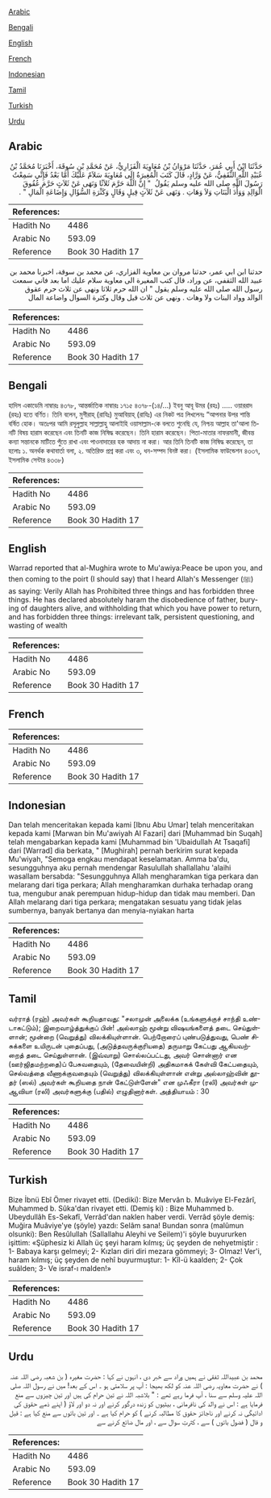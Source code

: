 [Arabic](#arabic)

[Bengali](#bengali)

[English](#english)

[French](#french)

[Indonesian](#indonesian)

[Tamil](#tamil)

[Turkish](#turkish)

[Urdu](#urdu)

## Arabic


<div dir="rtl" lang="ar" style={{fontSize:'larger',backgroundColor:'#f8f9fa',padding:20}}>
حَدَّثَنَا ابْنُ أَبِي عُمَرَ، حَدَّثَنَا مَرْوَانُ بْنُ مُعَاوِيَةَ الْفَزَارِيُّ، عَنْ مُحَمَّدِ بْنِ سُوقَةَ، أَخْبَرَنَا مُحَمَّدُ بْنُ عُبَيْدِ اللَّهِ الثَّقَفِيُّ، عَنْ وَرَّادٍ، قَالَ كَتَبَ الْمُغِيرَةُ إِلَى مُعَاوِيَةَ سَلاَمٌ عَلَيْكَ أَمَّا بَعْدُ فَإِنِّي سَمِعْتُ رَسُولَ اللَّهِ صلى الله عليه وسلم يَقُولُ ‏ "‏ إِنَّ اللَّهَ حَرَّمَ ثَلاَثًا وَنَهَى عَنْ ثَلاَثٍ حَرَّمَ عُقُوقَ الْوَالِدِ وَوَأْدَ الْبَنَاتِ وَلاَ وَهَاتِ ‏.‏ وَنَهَى عَنْ ثَلاَثٍ قِيلٍ وَقَالٍ وَكَثْرَةِ السُّؤَالِ وَإِضَاعَةِ الْمَالِ ‏"‏ ‏.‏
</div>
<div style={{backgroundColor:'#f8f9fa',padding:20, marginBottom: 10}}><table> <thead> <tr> <th>References:</th> <th></th> </tr> </thead> <tbody><tr><td>Hadith No</td><td>4486</td></tr><tr><td>Arabic No</td><td>593.09</td></tr><tr><td>Reference</td><td>Book 30 Hadith 17</td></tr></tbody></table></div>


<div dir="rtl" lang="ar" style={{fontSize:'larger',backgroundColor:'#f8f9fa',padding:20}}>
حدثنا ابن ابي عمر، حدثنا مروان بن معاوية الفزاري، عن محمد بن سوقة، اخبرنا محمد بن عبيد الله الثقفي، عن وراد، قال كتب المغيرة الى معاوية سلام عليك اما بعد فاني سمعت رسول الله صلى الله عليه وسلم يقول " ان الله حرم ثلاثا ونهى عن ثلاث حرم عقوق الوالد وواد البنات ولا وهات . ونهى عن ثلاث قيل وقال وكثرة السوال واضاعة المال
</div>
<div style={{backgroundColor:'#f8f9fa',padding:20, marginBottom: 10}}><table> <thead> <tr> <th>References:</th> <th></th> </tr> </thead> <tbody><tr><td>Hadith No</td><td>4486</td></tr><tr><td>Arabic No</td><td>593.09</td></tr><tr><td>Reference</td><td>Book 30 Hadith 17</td></tr></tbody></table></div>

## Bengali


<div dir="ltr" lang="bn" style={{fontSize:'larger',backgroundColor:'#f8f9fa',padding:20}}>
হাদিস একাডেমি নাম্বারঃ ৪৩৭৮, আন্তর্জাতিক নাম্বারঃ ১৭১৫ ৪৩৭৮-(১৪/...) ইবনু আবূ উমর (রহঃ) ..... ওয়াররাদ (রহঃ) হতে বর্ণিত। তিনি বলেন, মুগীরাহ্ (রাযিঃ) মুআবিয়াহ্ (রাযিঃ) এর নিকট পত্র লিখলেনঃ “আপনার উপর শান্তি বর্ষিত হোক। অতঃপর আমি রসূলুল্লাহ সাল্লাল্লাহু আলাইহি ওয়াসাল্লাম-কে বলতে শুনেছি যে, নিশ্চয় আল্লাহ তা'আলা তিনটি বিষয় হারাম করেছেন এবং তিনটি কাজ নিষিদ্ধ করেছেন। তিনি হারাম করেছেন। পিতা-মাতার নাফরমানী, জীবন্ত কন্যা সন্তানকে মাটিতে পুঁতে রাখা এবং পাওনাদারের হক আদায় না করা। আর তিনি তিনটি কাজ নিষিদ্ধ করেছেন, তা হলোঃ ১. অনর্থক কথাবার্তা বলা, ২. অতিরিক্ত প্রশ্ন করা এবং ৩, ধন-সম্পদ বিনষ্ট করা। (ইসলামিক ফাউন্ডেশন ৪৩৩৭, ইসলামিক সেন্টার ৪৩৩৮)
</div>
<div style={{backgroundColor:'#f8f9fa',padding:20, marginBottom: 10}}><table> <thead> <tr> <th>References:</th> <th></th> </tr> </thead> <tbody><tr><td>Hadith No</td><td>4486</td></tr><tr><td>Arabic No</td><td>593.09</td></tr><tr><td>Reference</td><td>Book 30 Hadith 17</td></tr></tbody></table></div>

## English


<div dir="ltr" lang="en" style={{fontSize:'larger',backgroundColor:'#f8f9fa',padding:20}}>
Warrad reported that al-Mughira wrote to Mu'awiya:Peace be upon you, and then coming to the poirt (I should say) that I heard Allah's Messenger (ﷺ) as saying: Verily Allah has Prohibited three things and has forbidden three things. He has declared absolutely haram the disobedience of father, burying of daughters alive, and withholding that which you have power to return, and has forbidden three things: irrelevant talk, persistent questioning, and wasting of wealth
</div>
<div style={{backgroundColor:'#f8f9fa',padding:20, marginBottom: 10}}><table> <thead> <tr> <th>References:</th> <th></th> </tr> </thead> <tbody><tr><td>Hadith No</td><td>4486</td></tr><tr><td>Arabic No</td><td>593.09</td></tr><tr><td>Reference</td><td>Book 30 Hadith 17</td></tr></tbody></table></div>

## French


<div dir="ltr" lang="fr" style={{fontSize:'larger',backgroundColor:'#f8f9fa',padding:20}}>

</div>
<div style={{backgroundColor:'#f8f9fa',padding:20, marginBottom: 10}}><table> <thead> <tr> <th>References:</th> <th></th> </tr> </thead> <tbody><tr><td>Hadith No</td><td>4486</td></tr><tr><td>Arabic No</td><td>593.09</td></tr><tr><td>Reference</td><td>Book 30 Hadith 17</td></tr></tbody></table></div>

## Indonesian


<div dir="ltr" lang="id" style={{fontSize:'larger',backgroundColor:'#f8f9fa',padding:20}}>
Dan telah menceritakan kepada kami [Ibnu Abu Umar] telah menceritakan kepada kami [Marwan bin Mu'awiyah Al Fazari] dari [Muhammad bin Suqah] telah mengabarkan kepada kami [Muhammad bin 'Ubaidullah At Tsaqafi] dari [Warrad] dia berkata, " [Mughirah] pernah berkirim surat kepada Mu'wiyah, "Semoga engkau mendapat keselamatan. Amma ba'du, sesungguhnya aku pernah mendengar Rasulullah shallallahu 'alaihi wasallam bersabda: "Sesungguhnya Allah mengharamkan tiga perkara dan melarang dari tiga perkara; Allah mengharamkan durhaka terhadap orang tua, mengubur anak perempuan hidup-hidup dan tidak mau memberi. Dan Allah melarang dari tiga perkara; mengatakan sesuatu yang tidak jelas sumbernya, banyak bertanya dan menyia-nyiakan harta
</div>
<div style={{backgroundColor:'#f8f9fa',padding:20, marginBottom: 10}}><table> <thead> <tr> <th>References:</th> <th></th> </tr> </thead> <tbody><tr><td>Hadith No</td><td>4486</td></tr><tr><td>Arabic No</td><td>593.09</td></tr><tr><td>Reference</td><td>Book 30 Hadith 17</td></tr></tbody></table></div>

## Tamil


<div dir="ltr" lang="ta" style={{fontSize:'larger',backgroundColor:'#f8f9fa',padding:20}}>
வர்ராத் (ரஹ்) அவர்கள் கூறியதாவது: "சலாமுன் அலைக்க (உங்களுக்குச் சாந்தி உண்டாகட்டும்); இறைவாழ்த்துக்குப் பின்! அல்லாஹ் மூன்று விஷயங்களைத் தடை செய்துள்ளான்; மூன்றை (வெறுத்து) விலக்கியுள்ளான். பெற்றோரைப் புண்படுத்துவது, பெண் சிசுக்களை உயிருடன் புதைப்பது, (அடுத்தவருக்குரியதை) தருமாறு கேட்பது ஆகியவற்றைத் தடை செய்துள்ளான். (இவ்வாறு) சொல்லப்பட்டது, அவர் சொன்னார் என (ஊர்ஜிதமற்றதை)ப் பேசுவதையும், (தேவையின்றி) அதிகமாகக் கேள்வி கேட்பதையும், செல்வத்தை வீணாக்குவதையும் (வெறுத்து) விலக்கியுள்ளான் என்று அல்லாஹ்வின் தூதர் (ஸல்) அவர்கள் கூறியதை நான் கேட்டுள்ளேன்" என முஃகீரா (ரலி) அவர்கள் முஆவியா (ரலி) அவர்களுக்கு (பதில்) எழுதினார்கள். அத்தியாயம் : 30
</div>
<div style={{backgroundColor:'#f8f9fa',padding:20, marginBottom: 10}}><table> <thead> <tr> <th>References:</th> <th></th> </tr> </thead> <tbody><tr><td>Hadith No</td><td>4486</td></tr><tr><td>Arabic No</td><td>593.09</td></tr><tr><td>Reference</td><td>Book 30 Hadith 17</td></tr></tbody></table></div>

## Turkish


<div dir="ltr" lang="tr" style={{fontSize:'larger',backgroundColor:'#f8f9fa',padding:20}}>
Bize İbnü Ebî Ömer rivayet etti. (Dediki): Bize Mervân b. Muâviye El-Fezârî, Muhammed b. Sûka'dan rivayet etti. (Demiş ki) : Bize Muhammed b. Ubeydullâh Es-Sekafî, Verrâd'dan naklen haber verdi. Verrâd şöyle demiş: Muğira Muâviye'ye (şöyle) yazdı: Selâm sana! Bundan sonra (malûmun olsunki): Ben Resûlullah (Sallallahu Aleyhi ve Seilem)'i şöyle buyururken işittim: «Şüphesiz ki Allah üç şeyi haram kılmış; üç şeyden de nehyetmiştir : 1- Babaya karşı gelmeyi; 2- Kızları diri diri mezara gömmeyi; 3- Olmaz! Ver'i, haram kılmış; üç şeyden de nehî buyurmuştur: 1- Kîl-ü kaalden; 2- Çok suâlden; 3- Ve israf-ı maIden!»
</div>
<div style={{backgroundColor:'#f8f9fa',padding:20, marginBottom: 10}}><table> <thead> <tr> <th>References:</th> <th></th> </tr> </thead> <tbody><tr><td>Hadith No</td><td>4486</td></tr><tr><td>Arabic No</td><td>593.09</td></tr><tr><td>Reference</td><td>Book 30 Hadith 17</td></tr></tbody></table></div>

## Urdu


<div dir="rtl" lang="ur" style={{fontSize:'larger',backgroundColor:'#f8f9fa',padding:20}}>
محمد بن عبیداللہ ثفقی نے ہمیں وراد سے خبر دی ، انہوں نے کہا : حضرت مغیرہ ( بن شعبہ رضی اللہ عنہ ) نے حضرت معاویہ رضی اللہ عنہ کو لکھ بھیجا : آپ پر سلامتی ہو ۔ اس کے بعد! میں نے رسول اللہ صلی اللہ علیہ وسلم سے سنا ، آپ فرما رہے تھے : " بلاشبہ اللہ نے تین حرام کی ہیں اور تین چیزوں سے منع فرمایا ہے : اس نے والد کی نافرمانی ، بیٹیوں کو زندہ درگور کرنے اور نہ دو اور لاؤ ( اپنے ذمے حقوق کی ادائیگی نہ کرنے اور ناجائز حقوق کا مطالبہ کرنے ) کو حرام کیا ہے ۔ اور تین باتوں سے منع کیا ہے : قیل و قال ( فضول باتوں ) سے ، کثرتِ سوال سے ، اور مال ضائع کرنے سے
</div>
<div style={{backgroundColor:'#f8f9fa',padding:20, marginBottom: 10}}><table> <thead> <tr> <th>References:</th> <th></th> </tr> </thead> <tbody><tr><td>Hadith No</td><td>4486</td></tr><tr><td>Arabic No</td><td>593.09</td></tr><tr><td>Reference</td><td>Book 30 Hadith 17</td></tr></tbody></table></div>